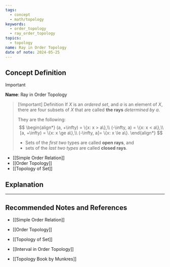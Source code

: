 ```yaml
---
tags:
  - concept
  - math/topology
keywords:
  - order_topology
  - ray_order_topology
topics:
  - topology
name: Ray in Order Topology
date of note: 2024-05-25
---
```


## Concept Definition

>[!important]
>**Name**: Ray in Order Topology

>[!important] Definition
>If $X$ is an *ordered set*, and $a$ is an element of $X$, there are four subsets of $X$ that are called **the rays** *determined by* $a$. 
>
>They are the following:
>$$
> \begin{align*}
> (a, +\infty) = \{x:  x > a\},\\
> (-\infty, a) = \{x:  x < a\},\\
> [a, +\infty) = \{x: x \ge a\},\\
> (-\infty, a]= \{x: x \le a\}.
> \end{align*}
>$$
>- Sets of the *first two* types are called **open rays**, and 
>- sets of the *last two types* are called **closed rays**.


- [[Simple Order Relation]]
- [[Order Topology]]
- [[Topology of Set]]



## Explanation





-----------
##  Recommended Notes and References

- [[Simple Order Relation]]
- [[Order Topology]]
- [[Topology of Set]]

- [[Interval in Order Topology]]

- [[Topology Book by Munkres]]